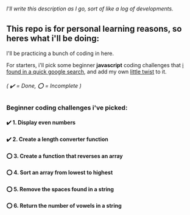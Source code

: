 ###### I'll write this description as I go, sort of like a log of developments.

## This repo is for personal learning reasons, so heres what i'll be doing: 

I'll be practicing a bunch of coding in here.

For starters, i'll pick some beginner **javascript** coding challenges that [i found in a quick google search](https://www.codecademy.com/resources/blog/10-javascript-code-challenges-for-beginners/), and add my own [little twist](# "Maybe add some new little features that i think of on the spot") to it.

###### ( :heavy_check_mark: = Done, :o: = Incomplete )

### Beginner coding challenges i've picked:

#### :heavy_check_mark: 1. Display even numbers

#### :heavy_check_mark: 2. Create a length converter function

#### :o: 3. Create a function that reverses an array

#### :o: 4. Sort an array from lowest to highest

#### :o: 5. Remove the spaces found in a string

#### :o: 6. Return the number of vowels in a string
